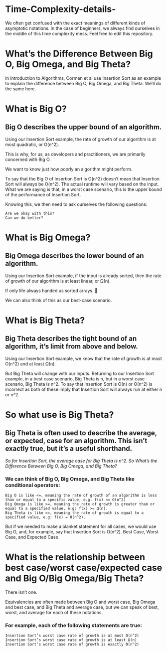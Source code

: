 # Time-Complexity-details-
We often get confused with the exact meanings of different kinds of asymptotic notations. In the case of beginners, we always find ourselves in the middle of this time complexity mess.  Feel free to edit this repository.

# What’s the Difference Between Big O, Big Omega, and Big Theta?
In Introduction to Algorithms, Cormen et al use Insertion Sort as an example to explain the difference between Big O, Big Omega, and Big Theta. We’ll do the same here.

# What is Big O?

## Big O describes the upper bound of an algorithm.

Using our Insertion Sort example, the rate of growth of our algorithm is at most quadratic, or O(n^2).

This is why, for us, as developers and practitioners, we are primarily concerned with Big O.

We want to know just how poorly an algorithm might perform.

To say that the Big O of Insertion Sort is O(n^2) doesn’t mean that Insertion Sort will always be O(n^2). The actual runtime will vary based on the input. What we are saying is that, in a worst case scenario, this is the upper bound of the performance of Insertion Sort.

Knowing this, we then need to ask ourselves the following questions:

    Are we okay with this?
    Can we do better?

# What is Big Omega?

## Big Omega describes the lower bound of an algorithm.

Using our Insertion Sort example, if the input is already sorted, then the rate of growth of our algorithm is at least linear, or Ω(n).

If only life always handed us sorted arrays. 🌼

We can also think of this as our best-case scenario.

# What is Big Theta?

## Big Theta describes the tight bound of an algorithm, it’s limit from above and below.

Using our Insertion Sort example, we know that the rate of growth is at most O(n^2) and at least Ω(n).

But Big Theta will change with our inputs. Returning to our Insertion Sort example, in a best case scenario, Big Theta is n, but in a worst case scenario, Big Theta is n^2. To say that Insertion Sort is Θ(n) or Θ(n^2) is incorrect as both of these imply that Insertion Sort will always run at either n or n^2.

# So what use is Big Theta?

## Big Theta is often used to describe the average, or expected, case for an algorithm. This isn’t exactly true, but it’s a useful shorthand.

*So for Insertion Sort, the average case for Big Theta is n^2.
So What’s the Difference Between Big O, Big Omega, and Big Theta?*

### We can think of Big O, Big Omega, and Big Theta like conditional operators:

    Big O is like <=, meaning the rate of growth of an algorithm is less than or equal to a specific value, e.g: f(x) <= O(n^2)
    Big Omega is like >=, meaning the rate of growth is greater than or equal to a specified value, e.g: f(x) >= Ω(n).
    Big Theta is like ==, meaning the rate of growth is equal to a specified value, e.g: f(x) = Θ(n^2).

But if we needed to make a blanket statement for all cases, we would use Big O, and, for example, say that Insertion Sort is O(n^2).
Best Case, Worst Case, and Expected Case

# What is the relationship between best case/worst case/expected case and Big O/Big Omega/Big Theta?

There isn’t one.

Equivalencies are often made between Big O and worst case, Big Omega and best case, and Big Theta and average case, but we can speak of best, worst, and average for each of these notations.

### For example, each of the following statements are true:

    Insertion Sort’s worst case rate of growth is at most O(n^2)
    Insertion Sort’s worst case rate of growth is at least Ω(n)
    Insertion Sort’s worst case rate of growth is exactly Θ(n^2)
